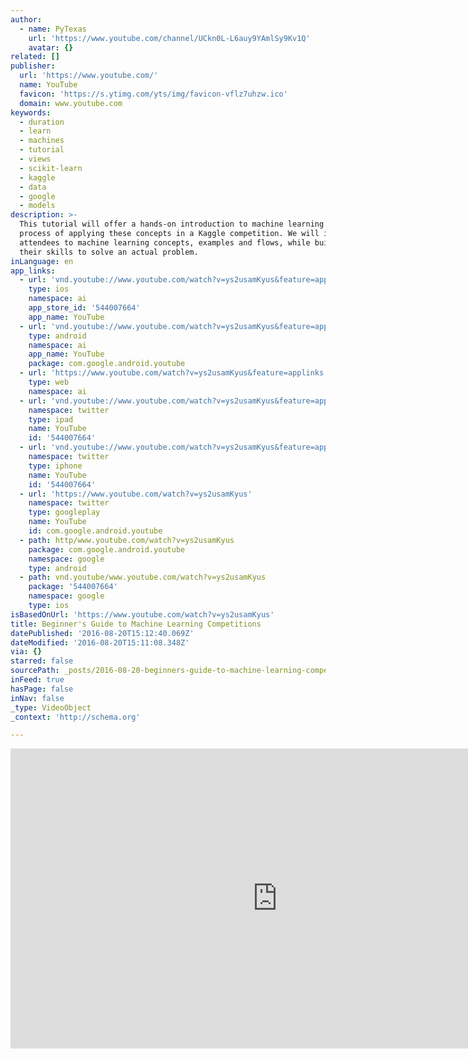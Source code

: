 ```yaml
---
author:
  - name: PyTexas
    url: 'https://www.youtube.com/channel/UCkn0L-L6auy9YAmlSy9Kv1Q'
    avatar: {}
related: []
publisher:
  url: 'https://www.youtube.com/'
  name: YouTube
  favicon: 'https://s.ytimg.com/yts/img/favicon-vflz7uhzw.ico'
  domain: www.youtube.com
keywords:
  - duration
  - learn
  - machines
  - tutorial
  - views
  - scikit-learn
  - kaggle
  - data
  - google
  - models
description: >-
  This tutorial will offer a hands-on introduction to machine learning and the
  process of applying these concepts in a Kaggle competition. We will introduce
  attendees to machine learning concepts, examples and flows, while building up
  their skills to solve an actual problem.
inLanguage: en
app_links:
  - url: 'vnd.youtube://www.youtube.com/watch?v=ys2usamKyus&feature=applinks'
    type: ios
    namespace: ai
    app_store_id: '544007664'
    app_name: YouTube
  - url: 'vnd.youtube://www.youtube.com/watch?v=ys2usamKyus&feature=applinks'
    type: android
    namespace: ai
    app_name: YouTube
    package: com.google.android.youtube
  - url: 'https://www.youtube.com/watch?v=ys2usamKyus&feature=applinks'
    type: web
    namespace: ai
  - url: 'vnd.youtube://www.youtube.com/watch?v=ys2usamKyus&feature=applinks'
    namespace: twitter
    type: ipad
    name: YouTube
    id: '544007664'
  - url: 'vnd.youtube://www.youtube.com/watch?v=ys2usamKyus&feature=applinks'
    namespace: twitter
    type: iphone
    name: YouTube
    id: '544007664'
  - url: 'https://www.youtube.com/watch?v=ys2usamKyus'
    namespace: twitter
    type: googleplay
    name: YouTube
    id: com.google.android.youtube
  - path: http/www.youtube.com/watch?v=ys2usamKyus
    package: com.google.android.youtube
    namespace: google
    type: android
  - path: vnd.youtube/www.youtube.com/watch?v=ys2usamKyus
    package: '544007664'
    namespace: google
    type: ios
isBasedOnUrl: 'https://www.youtube.com/watch?v=ys2usamKyus'
title: Beginner's Guide to Machine Learning Competitions
datePublished: '2016-08-20T15:12:40.069Z'
dateModified: '2016-08-20T15:11:08.348Z'
via: {}
starred: false
sourcePath: _posts/2016-08-20-beginners-guide-to-machine-learning-competitions.md
inFeed: true
hasPage: false
inNav: false
_type: VideoObject
_context: 'http://schema.org'

---
```

<iframe src="https://cdn.embedly.com/widgets/media.html?src=https%3A%2F%2Fwww.youtube.com%2Fembed%2Fys2usamKyus%3Ffeature%3Doembed&amp;url=http%3A%2F%2Fwww.youtube.com%2Fwatch%3Fv%3Dys2usamKyus&amp;image=https%3A%2F%2Fi.ytimg.com%2Fvi%2Fys2usamKyus%2Fhqdefault.jpg&amp;key=b7d04c9b404c499eba89ee7072e1c4f7&amp;type=text%2Fhtml&amp;schema=youtube" width="854" height="480" scrolling="no" frameborder="0" allowfullscreen="" style=""></iframe>